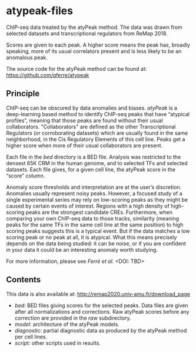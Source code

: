 # atypeak-files

ChIP-seq data treated by the atyPeak method. The data was drawn from selected datasets and transcriptional regulators from ReMap 2018.

Scores are given to each peak. A higher score means the peak has, broadly speaking, more of its usual correlators present and is less likely to be an anomalous peak.

The source code for the atyPeak method can be found at: https://github.com/qferre/atypeak


## Principle

ChIP-seq can be obscured by data anomalies and biases. *atyPeak* is a deep-learning based method to identify ChIP-seq peaks that have “atypical profiles”, meaning that those peaks are found without their usual collaborators. "Collaborators" are defined as the other Transcriptional Regulators (or corroborating datasets) which are usually found in the same neighborhood, in the Cis Regulatory Elements of this cell line. Peaks get a higher score when more of their usual collaborators are present.

Each file in the *bed* directory is a BED file. Analysis was restricted to the densest 65K CRM in the human genome, and to selected TFs and selected datasets. Each file gives, for a given cell line, the atyPeak score in the “score” column.

Anomaly score thresholds and interpretation are at the user’s discretion. Anomalies usually represent noisy peaks. However, a focused study of a single experimental series may rely on low-scoring peaks as they might be caused by certain events of interest.
Regions with a high density of high-scoring peaks are the strongest candidate CREs. Furthermore, when comparing your own ChIP-seq data to those tracks, similarity (meaning peaks for the same TFs in the same cell line at the same position) to high scoring peaks suggests this is a typical event. But if the data matches a low scoring peak or no peak at all, it is atypical. What this means precisely depends on the data being studied: it can be noise, or if you are confident in your data it could be an interesting anomaly worth studying.

For more information, please see *Ferré et al.* <DOI: TBD>


## Contents

This data is also available at: http://remap2020.univ-amu.fr/download_page

- *bed*: BED files giving scores for the selected peaks. Data files are given after all normalizations and corrections. Raw atyPeak scores before any correction are provided in the *raw* subdirectory.
- *model*: architecture of the atyPeak models.
- *diagnostic*: partial diagnostic data as produced by the atyPeak method per cell lines.
- *script*: other scripts used in results.
